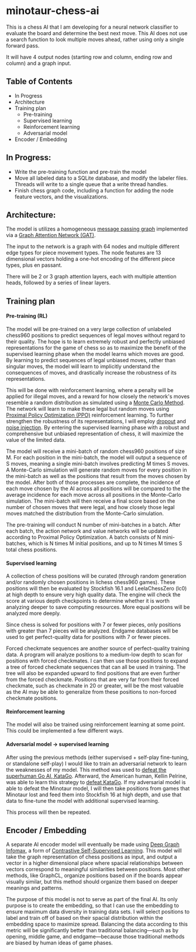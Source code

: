 # minotaur-chess-ai
This is a chess AI that I am developing for a neural network classifier to evaluate the board and determine the best next move. This AI does not use a search function to look multiple moves ahead, rather using only a single forward pass.

It will have 4 output nodes (starting row and column, ending row and column) and a graph input.

## Table of Contents

* In Progress
* Architecture
* Training plan
   * Pre-training
   * Supervised learning
   * Reinforcement learning
   * Adversarial model
* Encoder / Embedding

## In Progress:
* Write the pre-training function and pre-train the model
* Move all labeled data to a SQLite database, and modify the labeler files. Threads will write to a single queue that a write thread handles.
* Finish chess graph code, including a function for adding the node feature vectors, and the visualizations.

## Architecture:
The model is utilizes a homogeneous [message passing graph](https://pytorch-geometric.readthedocs.io/en/latest/tutorial/create_gnn.html) implemented via a [Graph Attention Network (GAT)](https://en.wikipedia.org/wiki/Graph_neural_network#Graph_attention_network).

The input to the network is a graph with 64 nodes and multiple different edge types for piece movement types. The node features are 13 dimensional vectors holding a one-hot encoding of the different piece types, plus en passant.

There will be 2 or 3 graph attention layers, each with multiple attention heads, followed by a series of linear layers.

## Training plan
#### Pre-training (RL)
The model will be pre-trained on a very large collection of unlabeled chess960 positions to predict sequences of legal moves without regard to their quality. The hope is to learn extremely robust and perfectly unbiased representations for the game of chess so as to maximize the benefit of the supervised learning phase when the model learns which moves are good. By learning to predict sequences of legal unbiased moves, rather than singular moves, the model will learn to implicitly understand the consequences of moves, and drastically increase the robustness of its representations.

This will be done with reinforcement learning, where a penalty will be applied for illegal moves, and a reward for how closely the network's moves resemble a random distribution as simulated using a [Monte Carlo Method](https://en.wikipedia.org/wiki/Monte_Carlo_method). The network will learn to make these legal but random moves using [Proximal Policy Optimization (PPO)](https://en.wikipedia.org/wiki/Proximal_policy_optimization) reinforcement learning. To further strengthen the robustness of its representations, I will employ [dropout](https://towardsdatascience.com/dropout-in-neural-networks-47a162d621d9) and [noise injection](https://machinelearningmastery.com/train-neural-networks-with-noise-to-reduce-overfitting/). By entering the supervised learning phase with a robust and comprehensive but unbiased representation of chess, it will maximize the value of the limited data.

The model will receive a mini-batch of random chess960 positions of size M. For each position in the mini-batch, the model will output a sequence of S moves, meaning a single mini-batch involves predicting M times S moves. A Monte-Carlo simulation will generate random moves for every position in the mini-batch as well as the positions that result from the moves chosen by the model. After both of those processes are complete, the incidence of each move chosen by the AI across all positions will be compared to the the average incidence for each move across all positions in the Monte-Carlo simulation. The mini-batch will then receive a final score based on the number of chosen moves that were legal, and how closely those legal moves matched the distribution from the Monte-Carlo simulation.

The pre-training will conduct N number of mini-batches in a batch. After each batch, the action network and value networks will be updated according to Proximal Policy Optimization. A batch consists of N mini-batches, which is N times M initial positions, and up to N times M times S total chess positions.

#### Supervised learning
A collection of chess positions will be curated (through random generation and/or randomly chosen positions in lichess chess960 games). These positions will then be evaluated by Stockfish 16.1 and LeelaChessZero (lc0) at high depth to ensure very high quality data. The engine will check the score at various depth checkpoints to determine whether it is worth analyzing deeper to save computing resources. More equal positions will be analyzed more deeply.

Since chess is solved for positions with 7 or fewer pieces, only positions with greater than 7 pieces will be analyzed. Endgame databases will be used to get perfect-quality data for positions with 7 or fewer pieces.

Forced checkmate sequences are another source of perfect-quality training data. A program will analyze positions to a medium-low depth to scan for positions with forced checkmates. I can then use those positions to expand a tree of forced checkmate sequences that can all be used in training. The tree will also be expanded upward to find positions that are even further from the forced checkmate. Positions that are very far from their forced checkmate, such as checkmate in 20 or greater, will be the most valuable as the AI may be able to generalize from these positions to non-forced checkmate positions.

#### Reinforcement learning
The model will also be trained using reinforcement learning at some point. This could be implemented a few different ways.

#### Adversarial model -> supervised learning
After using the previous methods (either supervised + self-play fine-tuning, or standalone self-play) I would like to train an adversarial network to learn the weaknesses of my model. This method was used to [defeat the superhuman Go AI, KataGo](https://arxiv.org/abs/2211.00241). Afterward, the American human, Kellin Pelrine, was able to learn this strategy to [defeat KataGo](https://arstechnica.com/information-technology/2023/02/man-beats-machine-at-go-in-human-victory-over-ai/). If my adversarial model is able to defeat the Minotaur model, I will then take positions from games that Minotaur lost and feed them into Stockfish 16 at high depth, and use that data to fine-tune the model with additional supervised learning.

This process will then be repeated.


## Encoder / Embedding
A separate AI encoder model will eventually be made using [Deep Graph Infomax](https://arxiv.org/abs/1809.10341), a form of [Contrastive Self-Supervised Learning](https://en.wikipedia.org/wiki/Self-supervised_learning#Contrastive_self-supervised_learning). This model will take the graph representation of chess positions as input, and output a vector in a higher dimensional place where spacial relationships between vectors correspond to meaningful similarities between positions. Most other methods, like GraphCL, organize positions based on if the boards appear visually similar, but this method should organize them based on deeper meanings and patterns.

The purpose of this model is not to serve as part of the final AI. Its only purpose is to create the embedding, so that I can use the embedding to ensure maximum data diversity in training data sets. I will select positions to label and train off of based on their spacial distribution within the embedding space to maximize spread. Balancing the data according to this metric will be significantly better than traditional balancing—such as by opening, middle game, and endgame—because those traditional methods are biased by human ideas of game phases.
